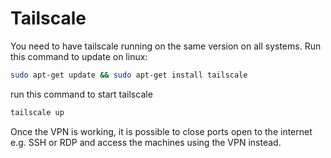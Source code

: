 # Tailscale

You need to have tailscale running on the same version on all systems. Run this command to update on linux:

```sh
sudo apt-get update && sudo apt-get install tailscale
```

run this command to start tailscale

```sh
tailscale up
```

Once the VPN is working, it is possible to close ports open to the internet e.g. SSH or RDP and access the machines using the VPN instead.

